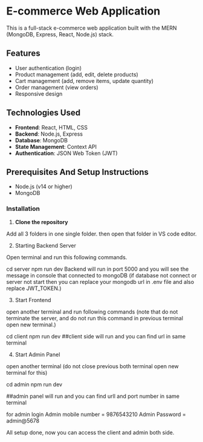 # E-commerce Web Application

This is a full-stack e-commerce web application built with the MERN (MongoDB, Express, React, Node.js) stack.

## Features

- User authentication (login)
- Product management (add, edit, delete products)
- Cart management (add, remove items, update quantity)
- Order management (view orders)
- Responsive design

## Technologies Used

- **Frontend**: React, HTML, CSS
- **Backend**: Node.js, Express
- **Database**: MongoDB
- **State Management**: Context API
- **Authentication**: JSON Web Token (JWT)

## Prerequisites And Setup Instructions 

- Node.js (v14 or higher)
- MongoDB

### Installation

1. **Clone the repository**

Add all 3 folders in one single folder.
then open that folder in VS code editor.
 
2. Starting Backend Server

Open terminal and run this following commands.

cd server
npm run dev
Backend will run in port 5000 and you will see the message in console that connected to mongoDB
(if database not connect or server not start then you can replace your mongodb url in .env file and also replace JWT_TOKEN.)

3. Start Frontend

open another terminal and run following commands (note that do not terminate the server, and do not run this command in previous terminal open new terminal.)

cd client
npm run dev
##client side will run and you can find url in same terminal

4. Start Admin Panel

open another terminal (do not close previous both terminal open new terminal for this)

cd admin
npm run dev

##admin panel will run and you can find urll and port number in same terminal

for admin login
Admin mobile number = 9876543210
Admin Password = admin@5678

All setup done, now you can access the client and admin both side.

